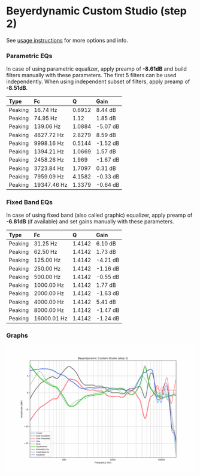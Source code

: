 # Beyerdynamic Custom Studio (step 2)
See [usage instructions](https://github.com/jaakkopasanen/AutoEq#usage) for more options and info.

### Parametric EQs
In case of using parametric equalizer, apply preamp of **-8.61dB** and build filters manually
with these parameters. The first 5 filters can be used independently.
When using independent subset of filters, apply preamp of **-8.51dB**.

| Type    | Fc          |      Q | Gain     |
|:--------|:------------|:-------|:---------|
| Peaking | 16.74 Hz    | 0.6912 | 8.44 dB  |
| Peaking | 74.95 Hz    | 1.12   | 1.85 dB  |
| Peaking | 139.06 Hz   | 1.0884 | -5.07 dB |
| Peaking | 4627.72 Hz  | 2.8279 | 8.59 dB  |
| Peaking | 9998.16 Hz  | 0.5144 | -1.52 dB |
| Peaking | 1394.21 Hz  | 1.0669 | 1.57 dB  |
| Peaking | 2458.26 Hz  | 1.969  | -1.67 dB |
| Peaking | 3723.84 Hz  | 1.7097 | 0.31 dB  |
| Peaking | 7959.09 Hz  | 4.1582 | -0.33 dB |
| Peaking | 19347.46 Hz | 1.3379 | -0.64 dB |

### Fixed Band EQs
In case of using fixed band (also called graphic) equalizer, apply preamp of **-6.81dB**
(if available) and set gains manually with these parameters.

| Type    | Fc          |      Q | Gain     |
|:--------|:------------|:-------|:---------|
| Peaking | 31.25 Hz    | 1.4142 | 6.10 dB  |
| Peaking | 62.50 Hz    | 1.4142 | 1.73 dB  |
| Peaking | 125.00 Hz   | 1.4142 | -4.21 dB |
| Peaking | 250.00 Hz   | 1.4142 | -1.16 dB |
| Peaking | 500.00 Hz   | 1.4142 | -0.55 dB |
| Peaking | 1000.00 Hz  | 1.4142 | 1.77 dB  |
| Peaking | 2000.00 Hz  | 1.4142 | -1.63 dB |
| Peaking | 4000.00 Hz  | 1.4142 | 5.41 dB  |
| Peaking | 8000.00 Hz  | 1.4142 | -1.47 dB |
| Peaking | 16000.01 Hz | 1.4142 | -1.24 dB |

### Graphs
![](./Beyerdynamic%20Custom%20Studio%20(step%202).png)